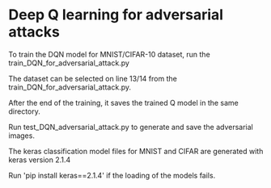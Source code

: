 # Deep Q learning for adversarial attacks

To train the DQN model for MNIST/CIFAR-10 dataset, run the train_DQN_for_adversarial_attack.py

The dataset can be selected on line 13/14 from the train_DQN_for_adversarial_attack.py.

After the end of the training, it saves the trained Q model in the same directory.

Run test_DQN_adversarial_attack.py to generate and save the adversarial images. 

The keras classification model files for MNIST and CIFAR are generated with keras version 2.1.4

Run 'pip install keras==2.1.4' if the loading of the models fails.
